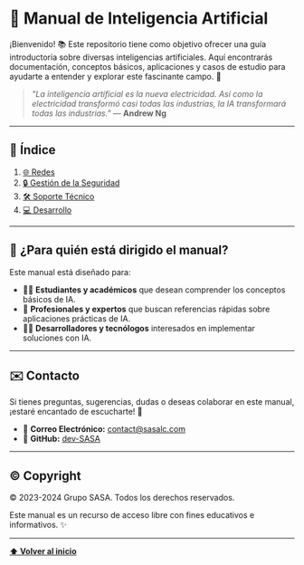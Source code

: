# 🤖 **Manual de Inteligencia Artificial**  

¡Bienvenido! 📚 Este repositorio tiene como objetivo ofrecer una guía introductoria sobre diversas inteligencias artificiales. Aquí encontrarás documentación, conceptos básicos, aplicaciones y casos de estudio para ayudarte a entender y explorar este fascinante campo. 🚀  

> *"La inteligencia artificial es la nueva electricidad. Así como la electricidad transformó casi todas las industrias, la IA transformará todas las industrias."* — **Andrew Ng**  

---

## 📜 Índice  

1. [🌐 Redes](./src/ia_redes/xxx.md)  
2. [🔒 Gestión de la Seguridad](./src/ia_gestión/xxx.md)  
3. [🛠️ Soporte Técnico](./src/ia_soporte/xxx.md)   
4. [💻 Desarrollo](./src/ia_desarrollo/xxx.md)   

---

## 🎯 ¿Para quién está dirigido el manual?  

Este manual está diseñado para:  

- 🧑‍🎓 **Estudiantes y académicos** que desean comprender los conceptos básicos de IA.  
- 💼 **Profesionales y expertos** que buscan referencias rápidas sobre aplicaciones prácticas de IA.  
- 👩‍💻 **Desarrolladores y tecnólogos** interesados en implementar soluciones con IA.  

---

## ✉️ **Contacto**  

Si tienes preguntas, sugerencias, dudas o deseas colaborar en este manual, ¡estaré encantado de escucharte! 💬  

- 📧 **Correo Electrónico:** contact@sasalc.com  
- 🐙 **GitHub:** [dev-SASA](https://github.com/AdriaManero-ITB2425)  

---

## ©️ Copyright  

© 2023-2024 Grupo SASA. Todos los derechos reservados.  

Este manual es un recurso de acceso libre con fines educativos e informativos. ✨  

---

[**⬆️ Volver al inicio**](#manual-de-inteligencia-artificial)
